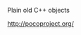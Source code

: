 
<!--
-->

Plain old C++ objects

http://pocoproject.org/


<!-- vim: set autoindent expandtab sw=4 syntax=markdown: -->
